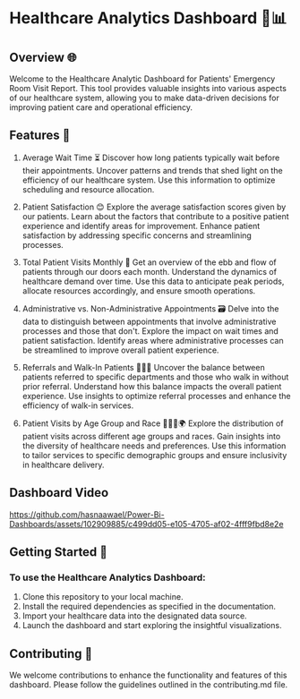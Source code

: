 # Healthcare Analytics Dashboard 🏥📊
## Overview 🌐
Welcome to the Healthcare Analytic Dashboard for Patients' Emergency Room Visit Report. This tool provides valuable insights into various aspects of our healthcare system, allowing you to make data-driven decisions for improving patient care and operational efficiency.

## Features 🚀
1. Average Wait Time ⏳
Discover how long patients typically wait before their appointments. Uncover patterns and trends that shed light on the efficiency of our healthcare system. Use this information to optimize scheduling and resource allocation.

2. Patient Satisfaction 😊
Explore the average satisfaction scores given by our patients. Learn about the factors that contribute to a positive patient experience and identify areas for improvement. Enhance patient satisfaction by addressing specific concerns and streamlining processes.

3. Total Patient Visits Monthly 📅
Get an overview of the ebb and flow of patients through our doors each month. Understand the dynamics of healthcare demand over time. Use this data to anticipate peak periods, allocate resources accordingly, and ensure smooth operations.

4. Administrative vs. Non-Administrative Appointments 🗃️
Delve into the data to distinguish between appointments that involve administrative processes and those that don't. Explore the impact on wait times and patient satisfaction. Identify areas where administrative processes can be streamlined to improve overall patient experience.

5. Referrals and Walk-In Patients 🚶‍♂️🔄
Uncover the balance between patients referred to specific departments and those who walk in without prior referral. Understand how this balance impacts the overall patient experience. Use insights to optimize referral processes and enhance the efficiency of walk-in services.

6. Patient Visits by Age Group and Race 🧑🏽‍⚕️🌍
Explore the distribution of patient visits across different age groups and races. Gain insights into the diversity of healthcare needs and preferences. Use this information to tailor services to specific demographic groups and ensure inclusivity in healthcare delivery.

## Dashboard Video  



https://github.com/hasnaawael/Power-Bi-Dashboards/assets/102909885/c499dd05-e105-4705-af02-4fff9fbd8e2e


## Getting Started 🚀
### To use the Healthcare Analytics Dashboard:

1. Clone this repository to your local machine.
2. Install the required dependencies as specified in the documentation.
3. Import your healthcare data into the designated data source.
4. Launch the dashboard and start exploring the insightful visualizations.
## Contributing 🤝
We welcome contributions to enhance the functionality and features of this dashboard. Please follow the guidelines outlined in the contributing.md file.
